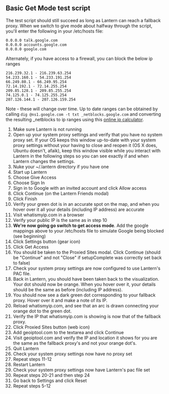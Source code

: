 ## Basic Get Mode test script

The test script should still succeed as long as Lantern can reach a fallback proxy. When we switch to give mode about halfway through the script, you'll enter the following in your /etc/hosts file:

```
0.0.0.0 talk.google.com
0.0.0.0 accounts.google.com
0.0.0.0 google.com
```

Alternately, if you have access to a firewall, you can block the below ip ranges

```
216.239.32.1 - 216.239.63.254
54.233.160.1 - 54.233.191.254
66.249.80.1 - 66.249.95.254
72.14.192.1 - 72.14.255.254
209.85.128.1 - 209.85.255.254
74.125.0.1 - 74.125.255.254
207.126.144.1 - 207.126.159.254
```

Note - these will change over time.  Up to date ranges can be obtained by calling `dig @ns1.google.com -t txt _netblocks.google.com` and converting the resulting _netblocks to ip ranges using this [online ip calculator](http://jodies.de/ipcalc).

1. Make sure Lantern is not running
1. Open up your system proxy settings and verify that you have no system proxy set. If your OS keeps this window up-to-date with your system proxy settings without your having to close and reopen it (OS X does, Ubuntu doesn't, afaik), keep this window visible while you interact with Lantern in the following steps so you can see exactly if and when Lantern changes the settings.
1. Nuke your ~/.lantern directory if you have one
1. Start up Lantern
1. Choose Give Access
1. Choose Sign In
1. Sign in to Google with an invited account and click Allow access
1. Click Continue (on the Lantern Friends modal)
1. Click Finish
1. Verify your green dot is in an accurate spot on the map, and when you hover over it all your details (including IP address) are accurate
1. Visit whatismyip.com in a browser
1. Verify your public IP is the same as in step 10
1. **We're now going go switch to get access mode**. Add the google mappings above to your /etc/hosts file to simulate Google being blocked (see beginning)
1. Click Settings button (gear icon)
1. Click Get Access
1. You should be taken to the Proxied Sites modal. Click Continue (should be "Continue" and not "Close" if setupComplete was correctly set back to false)
1. Check your system proxy settings are now configured to use Lantern's PAC file.
1. Back in Lantern, you should have been taken back to the visualization. Your dot should now be orange. When you hover over it, your details should be the same as before (including IP address).
1. You should now see a dark green dot corresponding to your fallback proxy. Hover over it and make a note of its IP.
1. Reload whatismyip.com, and see that an arc is drawn connecting your orange dot to the green dot.
1. Verify the IP that whatismyip.com is showing is now that of the fallback proxy.
1. Click Proxied Sites button (web icon)
1. Add geoiptool.com to the textarea and click Continue
1. Visit geoiptool.com and verify the IP and location it shows for you are the same as the fallback proxy's and not your orange dot's.
1. Quit Lantern
1. Check your system proxy settings now have no proxy set
1. Repeat steps 11-12
1. Restart Lantern
1. Check your system proxy settings now have Lantern's pac file set
1. Repeat steps 20-21 and then step 24
1. Go back to Settings and click Reset
1. Repeat steps 5-12